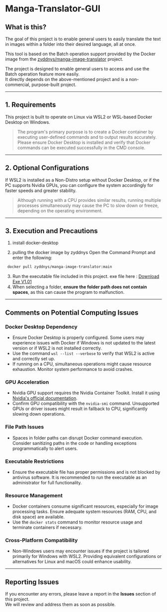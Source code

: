 # Manga-Translator-GUI

## What is this?
The goal of this project is to enable general users to easily translate the text in images within a folder into their desired language, all at once.

This tool is based on the Batch operation support provided by the Docker image from the [zyddnys/manga-image-translator](https://github.com/zyddnys/manga-image-translator) project.

The project is designed to enable general users to access and use the Batch operation feature more easily.  
It directly depends on the above-mentioned project and is a non-commercial, purpose-built project.

---

## 1. Requirements

This project is built to operate on Linux via WSL2 or WSL-based Docker Desktop on Windows.

> The program's primary purpose is to create a Docker container by executing user-defined commands and to output results accurately.  
> Please ensure Docker Desktop is installed and verify that Docker commands can be executed successfully in the CMD console.

---

## 2. Optional Configurations

If WSL2 is installed as a Non-Distro setup without Docker Desktop, or if the PC supports Nvidia GPUs, you can configure the system accordingly for faster speeds and greater stability.

> Although running with a CPU provides similar results, running multiple processes simultaneously may cause the PC to slow down or freeze, depending on the operating environment.

---

## 3. Execution and Precautions
1. install docker-desktop

2. pulling the docker image by zyddnys
   Open the Command Prompt and enter the following:
```bash
 docker pull zyddnys/manga-image-translator:main
```

3. Run the executable file included in this project.
   exe file here : [Download Exe V1.01](https://drive.google.com/file/d/16nV4Y_yPj-iZ0YOG-2gCuHwpVnBBxuqJ/view?usp=drive_link)
4. When selecting a folder, **ensure the folder path does not contain spaces**, as this can cause the program to malfunction.

---

## Comments on Potential Computing Issues

### Docker Desktop Dependency
- Ensure Docker Desktop is properly configured. Some users may experience issues with Docker if Windows is not updated to the latest version or if WSL2 is not installed correctly.
- Use the command `wsl --list --verbose` to verify that WSL2 is active and correctly set up.
- If running on a CPU, simultaneous operations might cause resource exhaustion. Monitor system performance to avoid crashes.

### GPU Acceleration
- Nvidia GPU support requires the Nvidia Container Toolkit. Install it using [Nvidia's official documentation](https://docs.nvidia.com/datacenter/cloud-native/container-toolkit/install-guide.html).
- Confirm GPU compatibility with the `nvidia-smi` command. Unsupported GPUs or driver issues might result in fallback to CPU, significantly slowing down operations.

### File Path Issues
- Spaces in folder paths can disrupt Docker command execution. Consider sanitizing paths in the code or handling exceptions programmatically to alert users.

### Executable Restrictions
- Ensure the executable file has proper permissions and is not blocked by antivirus software. It is recommended to run the executable as an administrator for full functionality.

### Resource Management
- Docker containers consume significant resources, especially for image processing tasks. Ensure adequate system resources (RAM, CPU, and disk space) are available.
- Use the `docker stats` command to monitor resource usage and terminate containers if necessary.

### Cross-Platform Compatibility
- Non-Windows users may encounter issues if the project is tailored primarily for Windows with WSL2. Providing equivalent configurations or alternatives for Linux and macOS could enhance usability.

---

## Reporting Issues

If you encounter any errors, please leave a report in the **Issues** section of this project.  
We will review and address them as soon as possible.
